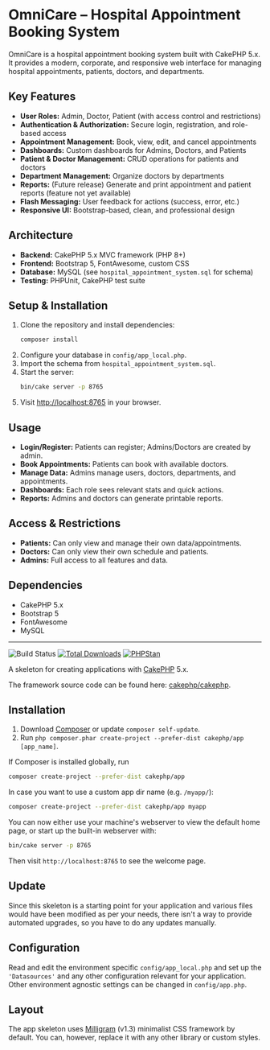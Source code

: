 # OmniCare – Hospital Appointment Booking System

OmniCare is a hospital appointment booking system built with CakePHP 5.x. It provides a modern, corporate, and responsive web interface for managing hospital appointments, patients, doctors, and departments.

## Key Features

-   **User Roles:** Admin, Doctor, Patient (with access control and restrictions)
-   **Authentication & Authorization:** Secure login, registration, and role-based access
-   **Appointment Management:** Book, view, edit, and cancel appointments
-   **Dashboards:** Custom dashboards for Admins, Doctors, and Patients
-   **Patient & Doctor Management:** CRUD operations for patients and doctors
-   **Department Management:** Organize doctors by departments
-   **Reports:** (Future release) Generate and print appointment and patient reports (feature not yet available)
-   **Flash Messaging:** User feedback for actions (success, error, etc.)
-   **Responsive UI:** Bootstrap-based, clean, and professional design

## Architecture

-   **Backend:** CakePHP 5.x MVC framework (PHP 8+)
-   **Frontend:** Bootstrap 5, FontAwesome, custom CSS
-   **Database:** MySQL (see `hospital_appointment_system.sql` for schema)
-   **Testing:** PHPUnit, CakePHP test suite

## Setup & Installation

1. Clone the repository and install dependencies:
    ```bash
    composer install
    ```
2. Configure your database in `config/app_local.php`.
3. Import the schema from `hospital_appointment_system.sql`.
4. Start the server:
    ```bash
    bin/cake server -p 8765
    ```
5. Visit [http://localhost:8765](http://localhost:8765) in your browser.

## Usage

-   **Login/Register:** Patients can register; Admins/Doctors are created by admin.
-   **Book Appointments:** Patients can book with available doctors.
-   **Manage Data:** Admins manage users, doctors, departments, and appointments.
-   **Dashboards:** Each role sees relevant stats and quick actions.
-   **Reports:** Admins and doctors can generate printable reports.

## Access & Restrictions

-   **Patients:** Can only view and manage their own data/appointments.
-   **Doctors:** Can only view their own schedule and patients.
-   **Admins:** Full access to all features and data.

## Dependencies

-   CakePHP 5.x
-   Bootstrap 5
-   FontAwesome
-   MySQL

---

![Build Status](https://github.com/cakephp/app/actions/workflows/ci.yml/badge.svg?branch=5.x)
[![Total Downloads](https://img.shields.io/packagist/dt/cakephp/app.svg?style=flat-square)](https://packagist.org/packages/cakephp/app)
[![PHPStan](https://img.shields.io/badge/PHPStan-level%208-brightgreen.svg?style=flat-square)](https://github.com/phpstan/phpstan)

A skeleton for creating applications with [CakePHP](https://cakephp.org) 5.x.

The framework source code can be found here: [cakephp/cakephp](https://github.com/cakephp/cakephp).

## Installation

1. Download [Composer](https://getcomposer.org/doc/00-intro.md) or update `composer self-update`.
2. Run `php composer.phar create-project --prefer-dist cakephp/app [app_name]`.

If Composer is installed globally, run

```bash
composer create-project --prefer-dist cakephp/app
```

In case you want to use a custom app dir name (e.g. `/myapp/`):

```bash
composer create-project --prefer-dist cakephp/app myapp
```

You can now either use your machine's webserver to view the default home page, or start
up the built-in webserver with:

```bash
bin/cake server -p 8765
```

Then visit `http://localhost:8765` to see the welcome page.

## Update

Since this skeleton is a starting point for your application and various files
would have been modified as per your needs, there isn't a way to provide
automated upgrades, so you have to do any updates manually.

## Configuration

Read and edit the environment specific `config/app_local.php` and set up the
`'Datasources'` and any other configuration relevant for your application.
Other environment agnostic settings can be changed in `config/app.php`.

## Layout

The app skeleton uses [Milligram](https://milligram.io/) (v1.3) minimalist CSS
framework by default. You can, however, replace it with any other library or
custom styles.
